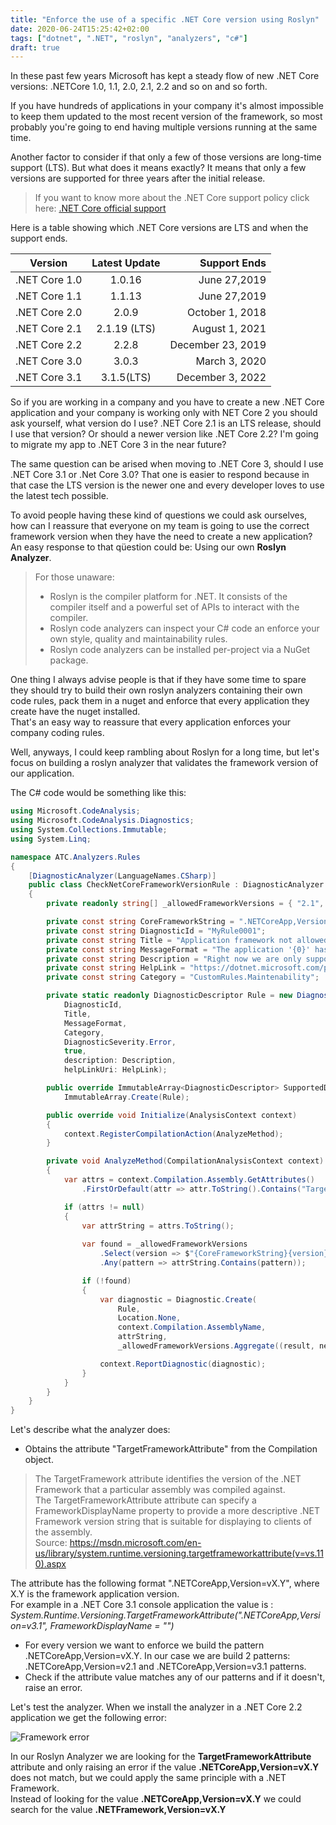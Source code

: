 ```yaml
---
title: "Enforce the use of a specific .NET Core version using Roslyn"
date: 2020-06-24T15:25:42+02:00
tags: ["dotnet", ".NET", "roslyn", "analyzers", "c#"]
draft: true
---
```


In these past few years Microsoft has kept a steady flow of new .NET Core versions: .NETCore 1.0, 1.1, 2.0, 2.1, 2.2 and so on and so forth.   

If you have hundreds of applications in your company it's almost impossible to keep them updated to the most recent version of the framework, so most probably you're going to end  having multiple versions running at the same time.   

Another factor to consider if that only a few of those versions are long-time support (LTS). But what does it means exactly?  It means that only a few versions are supported for three years after the initial release.

> If you want to know more about the .NET Core support policy click here: [.NET Core official support](https://dotnet.microsoft.com/platform/support/policy/dotnet-core)

Here is a table showing which .NET Core versions are LTS and when the support ends.

| Version        | Latest Update           | Support Ends  |
| ------------- |:-------------:| -----:|
| .NET Core 1.0     | 1.0.16 | June 27,2019 |
| .NET Core 1.1     | 1.1.13 | June 27,2019 |
| .NET Core 2.0     | 2.0.9 | October 1, 2018 |
| .NET Core 2.1     | 2.1.19 (LTS) | August 1, 2021 |
| .NET Core 2.2     | 2.2.8 | December 23, 2019 |
| .NET Core 3.0     | 3.0.3 | March 3, 2020 |
| .NET Core 3.1     | 3.1.5(LTS) | December 3, 2022 |


So if you are working in a company and you have to create a new .NET Core application and your company is working only with NET Core 2 you should ask yourself, what version do I use? .NET Core 2.1 is an LTS release, should I use that version? Or should a newer version like .NET Core 2.2? I'm going to migrate my app to .NET Core 3 in the near future?

The same question can be arised when moving to .NET Core 3, should I use .NET Core 3.1 or .Net Core 3.0? That one is easier to respond because in that case the LTS version is the newer one and every developer loves to use the latest tech possible.

To avoid people having these kind of questions we could ask ourselves, how can I reassure that everyone on my team is going to use the correct framework version when they have the need to create a new application?  
An easy response to that qüestion could be: Using our own **Roslyn Analyzer**. 

>  For those unaware:
>- Roslyn is the compiler platform for .NET. It consists of the compiler itself and a powerful set of APIs to interact with the compiler.  
> - Roslyn code analyzers can inspect your C# code an enforce your own style, quality and maintainability rules. 
> - Roslyn code analyzers can be installed per-project via a NuGet package.  

One thing I always advise people is that if they have some time to spare they should try to build their own roslyn analyzers containing their own code rules, pack them in a nuget and enforce that every application they create have the nuget installed.  
That's an easy way to reassure that every application enforces your company coding rules.

Well, anyways, I could keep rambling about Roslyn for a long time, but let's focus on building a roslyn analyzer that validates the framework version of our application.

The C# code would be something like this:
  

```csharp
using Microsoft.CodeAnalysis;
using Microsoft.CodeAnalysis.Diagnostics;
using System.Collections.Immutable;
using System.Linq;

namespace ATC.Analyzers.Rules
{
    [DiagnosticAnalyzer(LanguageNames.CSharp)]
    public class CheckNetCoreFrameworkVersionRule : DiagnosticAnalyzer
    {
        private readonly string[] _allowedFrameworkVersions = { "2.1", "3.1" };

        private const string CoreFrameworkString = ".NETCoreApp,Version=v";
        private const string DiagnosticId = "MyRule0001";
        private const string Title = "Application framework not allowed" ;
        private const string MessageFormat = "The application '{0}' has the attribute: '{1}', that does not match with the supported framework versions: '{2}'";
        private const string Description = "Right now we are only supporting applications targeting a LTS .NETCore version.";
        private const string HelpLink = "https://dotnet.microsoft.com/platform/support/policy/dotnet-core";
        private const string Category = "CustomRules.Maintenability";

        private static readonly DiagnosticDescriptor Rule = new DiagnosticDescriptor(
            DiagnosticId,
            Title,
            MessageFormat,
            Category,
            DiagnosticSeverity.Error, 
            true,
            description: Description,
            helpLinkUri: HelpLink);

        public override ImmutableArray<DiagnosticDescriptor> SupportedDiagnostics => 
            ImmutableArray.Create(Rule);

        public override void Initialize(AnalysisContext context)
        {
            context.RegisterCompilationAction(AnalyzeMethod);
        }

        private void AnalyzeMethod(CompilationAnalysisContext context)
        {
            var attrs = context.Compilation.Assembly.GetAttributes()
                .FirstOrDefault(attr => attr.ToString().Contains("TargetFrameworkAttribute"));

            if (attrs != null)
            {
                var attrString = attrs.ToString();
                
                var found = _allowedFrameworkVersions
                    .Select(version => $"{CoreFrameworkString}{version}")
                    .Any(pattern => attrString.Contains(pattern));

                if (!found)
                {
                    var diagnostic = Diagnostic.Create(
                        Rule,
                        Location.None,
                        context.Compilation.AssemblyName,
                        attrString,
                        _allowedFrameworkVersions.Aggregate((result, next) => $"{next}, {result}"));

                    context.ReportDiagnostic(diagnostic);
                }
            }
        }
    }
}
```

Let's describe what the analyzer does:

- Obtains the attribute "TargetFrameworkAttribute" from the Compilation object.
   
> The TargetFramework attribute identifies the version of the .NET Framework that a particular assembly was compiled against.  
The TargetFrameworkAttribute attribute can specify a FrameworkDisplayName property to provide a more descriptive .NET Framework version string that is suitable for displaying to clients of the assembly.   
Source: https://msdn.microsoft.com/en-us/library/system.runtime.versioning.targetframeworkattribute(v=vs.110).aspx
  
The attribute has the following format ".NETCoreApp,Version=vX.Y", where X.Y is the framework application version.  
For example in a .NET Core 3.1 console application the value is : 
_System.Runtime.Versioning.TargetFrameworkAttribute(".NETCoreApp,Version=v3.1", FrameworkDisplayName = "")_
  
- For every version we want to enforce we build the pattern .NETCoreApp,Version=vX.Y. In our case we are build 2 patterns: .NETCoreApp,Version=v2.1 and .NETCoreApp,Version=v3.1 patterns.
- Check if the attribute value matches any of our patterns and if it doesn't, raise an error.
  
Let's test the analyzer. When we install the analyzer in a .NET Core 2.2 application we get the following error:

![Framework error](/img/roslyn-framework-error.png)

In our Roslyn Analyzer we are looking for the **TargetFrameworkAttribute** attribute and only raising an error if the value **.NETCoreApp,Version=vX.Y** does not match, but we could apply the same principle with a .NET Framework.  
Instead of looking for the value **.NETCoreApp,Version=vX.Y** we could search for the value **.NETFramework,Version=vX.Y**


